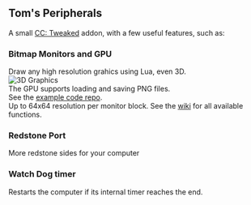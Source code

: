 ## Tom's Peripherals

A small [CC: Tweaked](https://www.curseforge.com/minecraft/mc-mods/cc-tweaked) addon, with a few useful features, such as:

### Bitmap Monitors and GPU
Draw any high resolution grahics using Lua, even 3D.  
![3D Graphics](https://cdn.modrinth.com/data/ljgxd2P8/images/6cf78be4375066c2de3442f6288544bb90146d24.gif)  
The GPU supports loading and saving PNG files.  
See the [example code repo](https://github.com/tom5454/Toms-Peripherals/tree/api/examples).  
Up to 64x64 resolution per monitor block.
See the [wiki](https://github.com/tom5454/Toms-Peripherals/wiki) for all available functions.

### Redstone Port
More redstone sides for your computer

### Watch Dog timer
Restarts the computer if its internal timer reaches the end.
